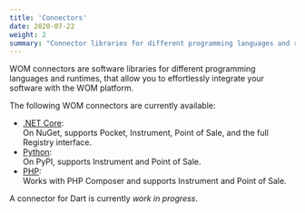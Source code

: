 ```yaml
---
title: 'Connectors'
date: 2020-07-22
weight: 2
summary: "Connector libraries for different programming languages and runtimes that allow you to effortlessly integrate your software with the WOM platform."
---
```


WOM&nbsp;connectors are software libraries for different programming languages and runtimes, that allow you to effortlessly integrate your software with the WOM platform.

The following WOM&nbsp;connectors are currently available:

* [.NET Core](https://www.nuget.org/packages/WomPlatform.Connector/):  
  On NuGet, supports Pocket, Instrument, Point of Sale, and the full Registry interface.
* [Python](https://pypi.org/project/wom-connector/):  
  On PyPI, supports Instrument and Point of Sale.
* [PHP](https://github.com/WOM-Platform/PHP-Connector):  
  Works with PHP Composer and supports Instrument and Point of Sale.

A connector for Dart is currently _work in progress_.

